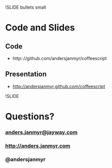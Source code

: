 !SLIDE bullets small
# Code and Slides

## Code

* http:://github.com/andersjanmyr/coffeescript 

## Presentation

* http://andersjanmyr.github.com/coffeescript


!SLIDE
# Questions?
### anders.janmyr@jayway.com
### http://anders.janmyr.com
### @andersjanmyr

